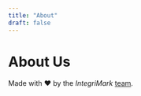 ```yaml
---
title: "About"
draft: false
---
```


# About Us

Made with ❤️ by the *IntegriMark* [team](https://github.com/integrimark/integrimark/graphs/contributors).
